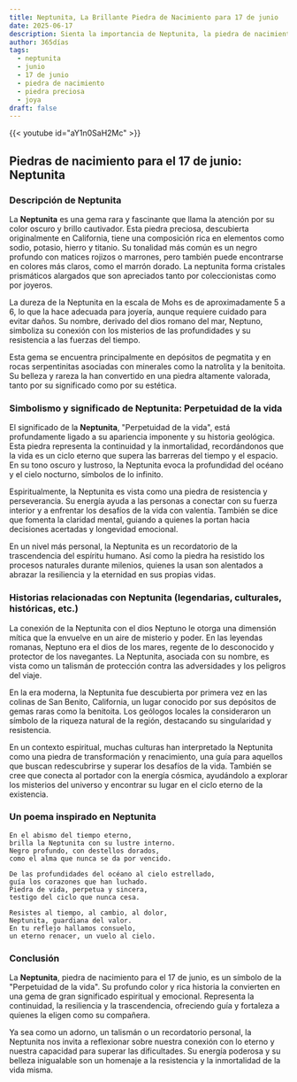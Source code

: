 ```yaml
---
title: Neptunita, La Brillante Piedra de Nacimiento para 17 de junio
date: 2025-06-17
description: Sienta la importancia de Neptunita, la piedra de nacimiento de 17 de junio que simboliza Perpetuidad de la vida. Deje que su belleza y significado iluminen su día.
author: 365días
tags:
  - neptunita
  - junio
  - 17 de junio
  - piedra de nacimiento
  - piedra preciosa
  - joya
draft: false
---
```


{{< youtube id="aY1n0SaH2Mc" >}}

## Piedras de nacimiento para el 17 de junio: Neptunita

### Descripción de Neptunita

La **Neptunita** es una gema rara y fascinante que llama la atención por su color oscuro y brillo cautivador. Esta piedra preciosa, descubierta originalmente en California, tiene una composición rica en elementos como sodio, potasio, hierro y titanio. Su tonalidad más común es un negro profundo con matices rojizos o marrones, pero también puede encontrarse en colores más claros, como el marrón dorado. La neptunita forma cristales prismáticos alargados que son apreciados tanto por coleccionistas como por joyeros.

La dureza de la Neptunita en la escala de Mohs es de aproximadamente 5 a 6, lo que la hace adecuada para joyería, aunque requiere cuidado para evitar daños. Su nombre, derivado del dios romano del mar, Neptuno, simboliza su conexión con los misterios de las profundidades y su resistencia a las fuerzas del tiempo.

Esta gema se encuentra principalmente en depósitos de pegmatita y en rocas serpentinitas asociadas con minerales como la natrolita y la benitoita. Su belleza y rareza la han convertido en una piedra altamente valorada, tanto por su significado como por su estética.

### Simbolismo y significado de Neptunita: Perpetuidad de la vida

El significado de la **Neptunita**, "Perpetuidad de la vida", está profundamente ligado a su apariencia imponente y su historia geológica. Esta piedra representa la continuidad y la inmortalidad, recordándonos que la vida es un ciclo eterno que supera las barreras del tiempo y el espacio. En su tono oscuro y lustroso, la Neptunita evoca la profundidad del océano y el cielo nocturno, símbolos de lo infinito.

Espiritualmente, la Neptunita es vista como una piedra de resistencia y perseverancia. Su energía ayuda a las personas a conectar con su fuerza interior y a enfrentar los desafíos de la vida con valentía. También se dice que fomenta la claridad mental, guiando a quienes la portan hacia decisiones acertadas y longevidad emocional.

En un nivel más personal, la Neptunita es un recordatorio de la trascendencia del espíritu humano. Así como la piedra ha resistido los procesos naturales durante milenios, quienes la usan son alentados a abrazar la resiliencia y la eternidad en sus propias vidas.

### Historias relacionadas con Neptunita (legendarias, culturales, históricas, etc.)

La conexión de la Neptunita con el dios Neptuno le otorga una dimensión mítica que la envuelve en un aire de misterio y poder. En las leyendas romanas, Neptuno era el dios de los mares, regente de lo desconocido y protector de los navegantes. La Neptunita, asociada con su nombre, es vista como un talismán de protección contra las adversidades y los peligros del viaje.

En la era moderna, la Neptunita fue descubierta por primera vez en las colinas de San Benito, California, un lugar conocido por sus depósitos de gemas raras como la benitoita. Los geólogos locales la consideraron un símbolo de la riqueza natural de la región, destacando su singularidad y resistencia.

En un contexto espiritual, muchas culturas han interpretado la Neptunita como una piedra de transformación y renacimiento, una guía para aquellos que buscan redescubrirse y superar los desafíos de la vida. También se cree que conecta al portador con la energía cósmica, ayudándolo a explorar los misterios del universo y encontrar su lugar en el ciclo eterno de la existencia.

### Un poema inspirado en Neptunita

```
En el abismo del tiempo eterno,  
brilla la Neptunita con su lustre interno.  
Negro profundo, con destellos dorados,  
como el alma que nunca se da por vencido.  

De las profundidades del océano al cielo estrellado,  
guía los corazones que han luchado.  
Piedra de vida, perpetua y sincera,  
testigo del ciclo que nunca cesa.  

Resistes al tiempo, al cambio, al dolor,  
Neptunita, guardiana del valor.  
En tu reflejo hallamos consuelo,  
un eterno renacer, un vuelo al cielo.  
```

### Conclusión

La **Neptunita**, piedra de nacimiento para el 17 de junio, es un símbolo de la "Perpetuidad de la vida". Su profundo color y rica historia la convierten en una gema de gran significado espiritual y emocional. Representa la continuidad, la resiliencia y la trascendencia, ofreciendo guía y fortaleza a quienes la eligen como su compañera.

Ya sea como un adorno, un talismán o un recordatorio personal, la Neptunita nos invita a reflexionar sobre nuestra conexión con lo eterno y nuestra capacidad para superar las dificultades. Su energía poderosa y su belleza inigualable son un homenaje a la resistencia y la inmortalidad de la vida misma.